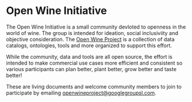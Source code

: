 # Open Wine Initiative

The Open Wine Initiative is a small community devloted to openness in the world of wine. The group is intended for ideation, social inclusiviity and objective consideration. The [Open Wine Project]() is a collection of data catalogs, ontologies, tools and more organized to support this effort.

While the community, data and tools are all open source, the effort is intended to make commercial use cases more efficient and consistent so various participants can plan better, plant better, grow better and taste better! 

These are living documents and welcome community members to join to participate by emailing openwineproject@googlegroupsl.com.
